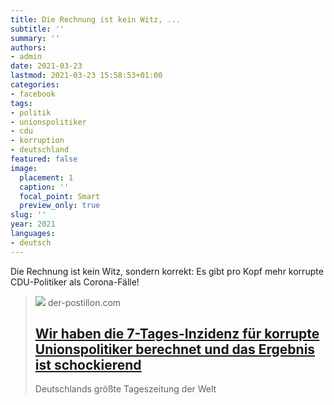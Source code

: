 ```yaml
---
title: Die Rechnung ist kein Witz, ...
subtitle: ''
summary: ''
authors:
- admin
date: 2021-03-23
lastmod: 2021-03-23 15:58:53+01:00
categories:
- facebook
tags:
- politik
- unionspolitiker
- cdu
- korruption
- deutschland
featured: false
image:
  placement: 1
  caption: ''
  focal_point: Smart
  preview_only: true
slug: ''
year: 2021
languages:
- deutsch
---
```


Die Rechnung ist kein Witz, sondern korrekt: Es gibt pro Kopf mehr korrupte CDU-Politiker als Corona-Fälle!
> [![](https://1.bp.blogspot.com/-wOey57X8NyI/YEtXW-OK-3I/AAAAAAAA-l0/0FJ0Vm1Yn2wAji4l_dbPoGDCBpymIkr3wCLcBGAsYHQ/w1600/Union-Korruption-Inzidenz.jpg)](https://www.der-postillon.com/2021/03/7-tages-inzidenz-union.html)
> der-postillon.com
> ## [Wir haben die 7-Tages-Inzidenz für korrupte Unionspolitiker berechnet und das Ergebnis ist schockierend](https://www.der-postillon.com/2021/03/7-tages-inzidenz-union.html)
>
>Deutschlands größte Tageszeitung der Welt
